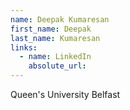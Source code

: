 ```yaml
---
name: Deepak Kumaresan
first_name: Deepak
last_name: Kumaresan
links:
  - name: LinkedIn
    absolute_url: 
---
```

Queen's University Belfast
